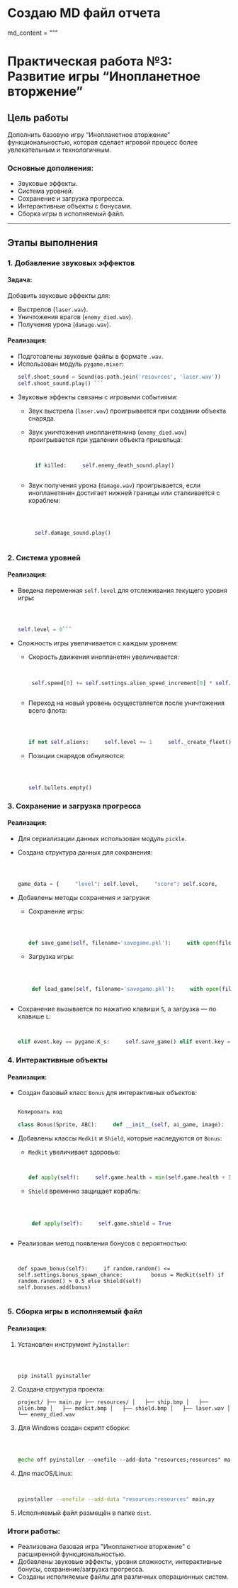 # Создаю MD файл отчета

md_content = """
# Практическая работа №3: Развитие игры “Инопланетное вторжение”

## Цель работы

Дополнить базовую игру “Инопланетное вторжение” функциональностью, которая сделает игровой процесс более увлекательным и технологичным.

### Основные дополнения:
- Звуковые эффекты.
- Система уровней.
- Сохранение и загрузка прогресса.
- Интерактивные объекты с бонусами.
- Сборка игры в исполняемый файл.

---

## Этапы выполнения

### 1. **Добавление звуковых эффектов**

#### Задача:
Добавить звуковые эффекты для:
- Выстрелов (`laser.wav`).
- Уничтожения врагов (`enemy_died.wav`).
- Получения урона (`damage.wav`).

#### Реализация:
- Подготовлены звуковые файлы в формате `.wav`.
- Использован модуль `pygame.mixer`:
  ```python
  self.shoot_sound = Sound(os.path.join('resources', 'laser.wav'))
  self.shoot_sound.play() ```

- Звуковые эффекты связаны с игровыми событиями:
    - Звук выстрела (`laser.wav`) проигрывается при создании объекта снаряда.
    - Звук уничтожения инопланетянина (`enemy_died.wav`) проигрывается при удалении объекта пришельца:
        
      ```  python
      
        
        if killed:     self.enemy_death_sound.play()
        
    - Звук получения урона (`damage.wav`) проигрывается, если инопланетянин достигает нижней границы или сталкивается с кораблем:
        
      ```  python
        
  
        
        self.damage_sound.play()
        

### 2. Система уровней

#### Реализация:

- Введена переменная `self.level` для отслеживания текущего уровня игры:
    
    ```python
    

    
    self.level = 0```
    
- Сложность игры увеличивается с каждым уровнем:
    - Скорость движения инопланетян увеличивается:
        
       ``` python
        
        
        self.speed[0] += self.settings.alien_speed_increment[0] * self.level self.speed[1] += self.settings.alien_speed_increment[1] * self.level
        
    - Переход на новый уровень осуществляется после уничтожения всего флота:
        
        ```python
        
      
        
        if not self.aliens:     self.level += 1     self._create_fleet()
        
    - Позиции снарядов обнуляются:
        
        ```python
        
     
        
        self.bullets.empty()
        

### 3. Сохранение и загрузка прогресса

#### Реализация:

- Для сериализации данных использован модуль `pickle`.
- Создана структура данных для сохранения:
    
    ```python
    
   
    
    game_data = {     "level": self.level,     "score": self.score,     "health": self.health,     "shield": self.shield }
    
- Добавлены методы сохранения и загрузки:
    - Сохранение игры:
        
        ```python
        
   
        
        def save_game(self, filename='savegame.pkl'):     with open(filename, "wb") as file:         pickle.dump(game_data, file)
        
    - Загрузка игры:
        
       ``` python
        
       
        
        def load_game(self, filename='savegame.pkl'):     with open(filename, "rb") as file:         game_data = pickle.load(file)         self.level = game_data["level"]         self.score = game_data["score"]         self.health = game_data["health"]         self.shield = game_data["shield"]```
        
- Сохранение вызывается по нажатию клавиши `S`, а загрузка — по клавише `L`:
    
    ```python
    
    
    elif event.key == pygame.K_s:     self.save_game() elif event.key == pygame.K_l:     self.load_game()
    

### 4. Интерактивные объекты

#### Реализация:

- Создан базовый класс `Bonus` для интерактивных объектов:
    
    ```python
    
    Копировать код
    
    class Bonus(Sprite, ABC):     def __init__(self, ai_game, image):         self.image = pygame.image.load(image)         self.rect = self.image.get_rect()
    
- Добавлены классы `Medkit` и `Shield`, которые наследуются от `Bonus`:
    - `Medkit` увеличивает здоровье:
        
        ```python
        
        
        def apply(self):     self.game.health = min(self.game.health + 1, self.settings.health)
        
    - `Shield` временно защищает корабль:
        
       ``` python
        
      
        
        def apply(self):     self.game.shield = True
        
- Реализован метод появления бонусов с вероятностью:
    
    ```
    
    
    def spawn_bonus(self):     if random.random() <= self.settings.bonus_spawn_chance:         bonus = Medkit(self) if random.random() > 0.5 else Shield(self)         self.bonuses.add(bonus)
    

### 5. Сборка игры в исполняемый файл

#### Реализация:

1. Установлен инструмент `PyInstaller`:
    
    ```bash
    
   
    
    pip install pyinstaller
    
2. Создана структура проекта:
    
    
    
    
    
    ```project/ ├── main.py ├── resources/ │   ├── ship.bmp │   ├── alien.bmp │   ├── medkit.bmp │   ├── shield.bmp │   ├── laser.wav │   └── enemy_died.wav```
    
3. Для Windows создан скрипт сборки:
    
    ```bat
    
  
    
    @echo off pyinstaller --onefile --add-data "resources;resources" main.py
    
4. Для macOS/Linux:
    
    ```bash
    
  
    pyinstaller --onefile --add-data "resources:resources" main.py
    
5. Исполняемый файл размещён в папке `dist`.

### Итоги работы:

- Реализована базовая игра "Инопланетное вторжение" с расширенной функциональностью.
- Добавлены звуковые эффекты, уровни сложности, интерактивные бонусы, сохранение/загрузка прогресса.
- Созданы исполняемые файлы для различных операционных систем.
